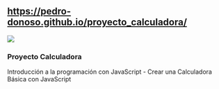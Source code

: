 ## https://pedro-donoso.github.io/proyecto_calculadora/

![](https://user-images.githubusercontent.com/68760595/128277329-d0686e55-bf69-4484-8d45-42d2d0cecc60.PNG)

### Proyecto Calculadora

Introducción a la programación con JavaScript - Crear una Calculadora Básica con JavaScript
